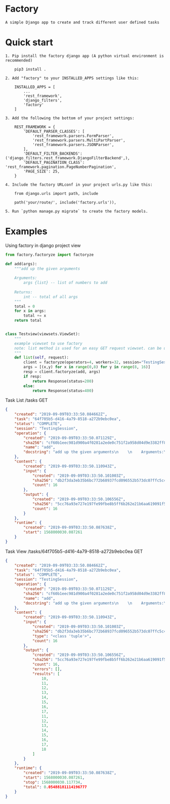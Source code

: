 Factory
=====

    A simple Django app to create and track different user defined tasks


Quick start
=====
    
    1. Pip install the factory django app (A python virtual environment is recommended)
        
        pip3 install .

    2. Add "factory" to your INSTALLED_APPS settings like this:

        INSTALLED_APPS = [
            ...
            'rest_framework',
            'django_filters',
            'factory'
        ]
    
    3. Add the following the bottom of your project settings:

        REST_FRAMEWORK = {
            'DEFAULT_PARSER_CLASSES': [
                'rest_framework.parsers.FormParser',
                'rest_framework.parsers.MultiPartParser',
                'rest_framework.parsers.JSONParser',
            ],
            'DEFAULT_FILTER_BACKENDS': ('django_filters.rest_framework.DjangoFilterBackend',),
            'DEFAULT_PAGINATION_CLASS': 'rest_framework.pagination.PageNumberPagination',
            'PAGE_SIZE': 25,
        }

    4. Include the factory URLconf in your project urls.py like this:

        from django.urls import path, include

        path('your/route/', include('factory.urls')),

    5. Run `python manage.py migrate` to create the factory models.


Examples
=====

Using factory in django project view

```python
from factory.factoryze import factoryze

def add(args):
    """add up the given arguments
    
    Arguments:
        args {list} -- list of numbers to add
    
    Returns:
        int -- total of all args
    """
    total = 0
    for x in args:
        total += x
    return total


class Testview(viewsets.ViewSet):
    """
    example viewset to use factory
    note: list method is used for an easy GET request viewset. can be used in any other methods
    """
    def list(self, request):
        client = factoryze(operators=4, workers=32, session="TestingSession")
        args = [(x,y) for x in range(0,8) for y in range(8, 16)]
        resp = client.factoryze(add, args)
        if resp:
            return Response(status=200)
        else:
            return Response(status=400)
```


Task List /tasks GET

```json
{
    "created": "2019-09-09T03:33:50.084662Z",
    "task": "64f705b5-d416-4a79-8518-a272b9ebc0ea",
    "status": "COMPLETE",
    "session": "TestingSession",
    "operation": {
        "created": "2019-09-09T03:33:50.071129Z",
        "sha256": "cf60b1eec981d900a4f0281a2ede0c751f2a958d04d9e3382ff894ec371d9fa0",
        "name": "add",
        "docstring": "add up the given arguments\n    \n    Arguments:\n        args {list} -- list of numbers to add\n    \n    Returns:\n        int -- total of all args\n    "
    },
    "content": {
        "created": "2019-09-09T03:33:50.110943Z",
        "input": {
            "created": "2019-09-09T03:33:50.101003Z",
            "sha256": "db2f3da3eb35b6bc772b68937fcd096552b573dc07ffc5c44aae5340a0e6a1a7",
            "count": 16
        },
        "output": {
            "created": "2019-09-09T03:33:50.106556Z",
            "sha256": "5cc76a93e727e197fe99fbe8b5ff6b262e21b6aa619091f550d8f465340b413b",
            "count": 16
        }
    },
    "runtime": {
        "created": "2019-09-09T03:33:50.087638Z",
        "start": 1568000030.087261
    }
}
```

Task View /tasks/64f705b5-d416-4a79-8518-a272b9ebc0ea GET

```json
{
    "created": "2019-09-09T03:33:50.084662Z",
    "task": "64f705b5-d416-4a79-8518-a272b9ebc0ea",
    "status": "COMPLETE",
    "session": "TestingSession",
    "operation": {
        "created": "2019-09-09T03:33:50.071129Z",
        "sha256": "cf60b1eec981d900a4f0281a2ede0c751f2a958d04d9e3382ff894ec371d9fa0",
        "name": "add",
        "docstring": "add up the given arguments\n    \n    Arguments:\n        args {list} -- list of numbers to add\n    \n    Returns:\n        int -- total of all args\n    "
    },
    "content": {
        "created": "2019-09-09T03:33:50.110943Z",
        "input": {
            "created": "2019-09-09T03:33:50.101003Z",
            "sha256": "db2f3da3eb35b6bc772b68937fcd096552b573dc07ffc5c44aae5340a0e6a1a7",
            "type": "<class 'tuple'>",
            "count": 16
        },
        "output": {
            "created": "2019-09-09T03:33:50.106556Z",
            "sha256": "5cc76a93e727e197fe99fbe8b5ff6b262e21b6aa619091f550d8f465340b413b",
            "count": 16,
            "errors": [],
            "results": [
                10,
                11,
                12,
                13,
                14,
                15,
                16,
                17,
                11,
                12,
                13,
                14,
                15,
                16,
                17,
                18
            ]
        }
    },
    "runtime": {
        "created": "2019-09-09T03:33:50.087638Z",
        "start": 1568000030.087261,
        "stop": 1568000030.117734,
        "total": 0.05488181114196777
    }
}
```
